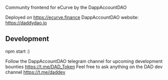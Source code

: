 Community frontend for eCurve by the DappAccountDAO

Deployed on https://ecurve.finance
DappAccountDAO website: https://daddydao.io

## Development
npm start :)

Follow the DappAccountDAO telegram channel for upcoming development bounties https://t.me/DAD_Token
Feel free to ask anything on the DAD dev channel https://t.me/daddev

